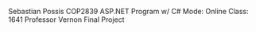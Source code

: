 Sebastian Possis
COP2839
ASP.NET Program w/ C# 
Mode: Online 
Class: 1641
Professor Vernon
Final Project
